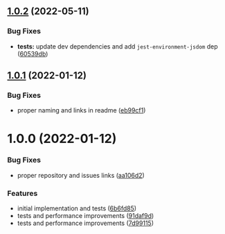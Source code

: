 ## [1.0.2](https://github.com/react-hookz/deep-equal/compare/v1.0.1...v1.0.2) (2022-05-11)


### Bug Fixes

* **tests:** update dev dependencies and add `jest-environment-jsdom` dep ([60539db](https://github.com/react-hookz/deep-equal/commit/60539dbd6e73494f6688ec554b5092311da3164e))

## [1.0.1](https://github.com/react-hookz/deep-equal/compare/v1.0.0...v1.0.1) (2022-01-12)


### Bug Fixes

* proper naming and links in readme ([eb99cf1](https://github.com/react-hookz/deep-equal/commit/eb99cf1cafe2620d5474b05e5ecf3280ea5334f8))

# 1.0.0 (2022-01-12)


### Bug Fixes

* proper repository and issues links ([aa106d2](https://github.com/react-hookz/deep-equal/commit/aa106d2ff6530fb4039df0c4e965b32305dd31ff))


### Features

* initial implementation and tests ([6b6fd85](https://github.com/react-hookz/deep-equal/commit/6b6fd85499e4156b5338da6ba30478763051f534))
* tests and performance improvements ([91daf9d](https://github.com/react-hookz/deep-equal/commit/91daf9dcf0a66979773c98e8774a436fd12f5870))
* tests and performance improvements ([7d99115](https://github.com/react-hookz/deep-equal/commit/7d99115bd9ea7b2815324f5d818e65af99ce21ab))
